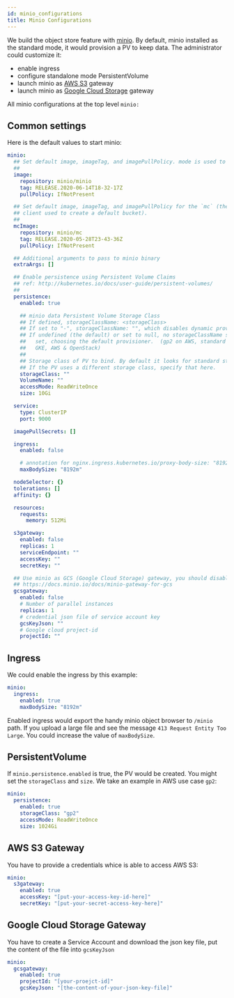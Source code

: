 ```yaml
---
id: minio_configurations
title: Minio Configurations
---
```



We build the object store feature with [minio](https://docs.min.io/). By default, minio installed as the standard mode, it would provision a PV to keep data. The administrator could customize it:

* enable ingress 
* configure standalone mode PersistentVolume
* launch minio as [AWS S3](https://aws.amazon.com/s3/) gateway  
* launch minio as [Google Cloud Storage](https://cloud.google.com/storage) gateway

All minio configurations at the top level `minio:`

## Common settings

Here is the default values to start minio:

```yaml
minio:
  ## Set default image, imageTag, and imagePullPolicy. mode is used to indicate the
  ##
  image:
    repository: minio/minio
    tag: RELEASE.2020-06-14T18-32-17Z
    pullPolicy: IfNotPresent

  ## Set default image, imageTag, and imagePullPolicy for the `mc` (the minio
  ## client used to create a default bucket).
  ##
  mcImage:
    repository: minio/mc
    tag: RELEASE.2020-05-28T23-43-36Z
    pullPolicy: IfNotPresent

  ## Additional arguments to pass to minio binary
  extraArgs: []

  ## Enable persistence using Persistent Volume Claims
  ## ref: http://kubernetes.io/docs/user-guide/persistent-volumes/
  ##
  persistence:
    enabled: true

    ## minio data Persistent Volume Storage Class
    ## If defined, storageClassName: <storageClass>
    ## If set to "-", storageClassName: "", which disables dynamic provisioning
    ## If undefined (the default) or set to null, no storageClassName spec is
    ##   set, choosing the default provisioner.  (gp2 on AWS, standard on
    ##   GKE, AWS & OpenStack)
    ##
    ## Storage class of PV to bind. By default it looks for standard storage class.
    ## If the PV uses a different storage class, specify that here.
    storageClass: ""
    VolumeName: ""
    accessMode: ReadWriteOnce
    size: 10Gi

  service:
    type: ClusterIP
    port: 9000

  imagePullSecrets: []

  ingress:
    enabled: false

    # annotation for nginx.ingress.kubernetes.io/proxy-body-size: "8192m"
    maxBodySize: "8192m"

  nodeSelector: {}
  tolerations: []
  affinity: {}

  resources:
    requests:
      memory: 512Mi

  s3gateway:
    enabled: false
    replicas: 1
    serviceEndpoint: ""
    accessKey: ""
    secretKey: ""

  ## Use minio as GCS (Google Cloud Storage) gateway, you should disable data persistence so no volume claim are created.
  ## https://docs.minio.io/docs/minio-gateway-for-gcs
  gcsgateway:
    enabled: false
    # Number of parallel instances
    replicas: 1
    # credential json file of service account key
    gcsKeyJson: ""
    # Google cloud project-id
    projectId: ""
```

## Ingress

We could enable the ingress by this example:

```yaml
minio:
  ingress:
    enabled: true
    maxBodySize: "8192m"
```

Enabled ingress would export the handy minio object browser to `/minio` path. If you upload a large file and see the message `413 Request Entity Too Large`. You could increase the value of `maxBodySize`.

## PersistentVolume

If `minio.persistence.enabled` is true, the PV would be created. You might set the `storageClass` and `size`. We take an example in AWS use case `gp2`:

```yaml
minio:
  persistence:
    enabled: true
    storageClass: "gp2"
    accessMode: ReadWriteOnce
    size: 1024Gi

```

## AWS S3 Gateway

You have to provide a credentials whice is able to access AWS S3:

```yaml
minio:
  s3gateway:
    enabled: true
    accessKey: "[put-your-access-key-id-here]"
    secretKey: "[put-your-secret-access-key-here]"
```

## Google Cloud Storage Gateway

You have to create a Service Account and download the json key file, put the content of the file into `gcsKeyJson`

```yaml
minio:
  gcsgateway:
    enabled: true
    projectId: "[your-proejct-id]"
    gcsKeyJson: "[the-content-of-your-json-key-file]"
```

